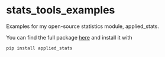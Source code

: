 # stats_tools_examples
Examples for my open-source statistics module, applied_stats. 

You can find the full package [here](https://github.com/WillTirone/applied_stats) and install it with 

```pip install applied_stats```

